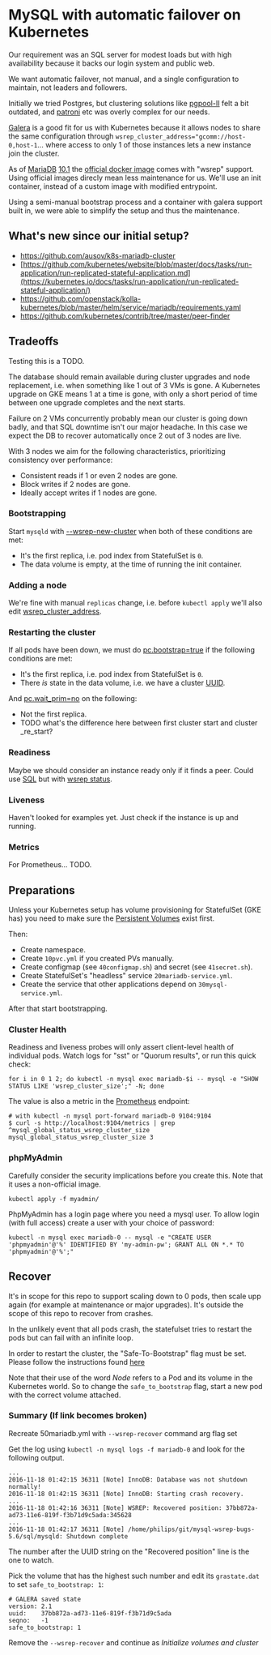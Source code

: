 # MySQL with automatic failover on Kubernetes

Our requirement was an SQL server for modest loads
but with high availability because it backs our login system
and public web.

We want automatic failover, not manual, and a single configuration to maintain, not leaders and followers.

Initially we tried Postgres, but clustering solutions like [pgpool-II]() felt a bit outdated, and [patroni](https://github.com/zalando/patroni) etc was overly complex for our needs.

[Galera](http://galeracluster.com/) is a good fit for us with Kubernetes because it allows nodes to share the same configuration through `wsrep_cluster_address="gcomm://host-0,host-1`... where access to only 1 of those instances lets a new instance join the cluster.

As of [MariaDB](https://mariadb.com/) [10.1](https://mariadb.com/kb/en/mariadb/what-is-mariadb-galera-cluster/) the [official docker image](https://hub.docker.com/_/mariadb/) comes with "wsrep" support. Using official images direcly mean less maintenance for us.
We'll use an init container, instead of a custom image with modified entrypoint.

Using a semi-manual bootstrap process and a container with galera support built in, we were able to simplify the setup and thus the maintenance.

## What's new since our initial setup?

 * https://github.com/ausov/k8s-mariadb-cluster
 * [https://github.com/kubernetes/website/blob/master/docs/tasks/run-application/run-replicated-stateful-application.md](https://kubernetes.io/docs/tasks/run-application/run-replicated-stateful-application/)
 * https://github.com/openstack/kolla-kubernetes/blob/master/helm/service/mariadb/requirements.yaml
 * https://github.com/kubernetes/contrib/tree/master/peer-finder

## Tradeoffs

Testing this is a TODO.

The database should remain available during cluster upgrades and node replacement, i.e. when something like 1 out of 3 VMs is gone. A Kubernetes upgrade on GKE means 1 at a time is gone, with only a short period of time between one upgrade completes and the next starts.

Failure on 2 VMs concurrently probably mean our cluster is going down badly, and that SQL downtime isn't our major headache. In this case we expect the DB to recover automatically once 2 out of 3 nodes are live.

With 3 nodes we aim for the following characteristics, prioritizing consistency over performance:
 * Consistent reads if 1 or even 2 nodes are gone.
 * Block writes if 2 nodes are gone.
 * Ideally accept writes if 1 nodes are gone.

### Bootstrapping

Start `mysqld` with [--wsrep-new-cluster](https://mariadb.com/kb/en/library/getting-started-with-mariadb-galera-cluster/#bootstrapping-a-new-cluster) when both of these conditions are met:
 * It's the first replica, i.e. pod index from StatefulSet is `0`.
 * The data volume is empty, at the time of running the init container.

### Adding a node

We're fine with manual `replicas` change, i.e. before `kubectl apply` we'll also edit
[wsrep_cluster_address](https://mariadb.com/kb/en/library/getting-started-with-mariadb-galera-cluster/#adding-another-node-to-a-cluster).

### Restarting the cluster

If all pods have been down, we must do
[pc.bootstrap=true](https://mariadb.com/kb/en/library/getting-started-with-mariadb-galera-cluster/#restarting-the-cluster) if the following conditions are met:
 * It's the first replica, i.e. pod index from StatefulSet is `0`.
 * There _is_ state in the data volume, i.e. we have a cluster [UUID](https://mariadb.com/kb/en/library/getting-started-with-mariadb-galera-cluster/#bootstrapping-a-new-cluster).

And [pc.wait_prim=no](https://mariadb.com/kb/en/library/getting-started-with-mariadb-galera-cluster/#restarting-the-cluster) on the following:
 * Not the first replica.
 * TODO what's the difference here between first cluster start and cluster _re_start?

### Readiness

Maybe we should consider an instance ready only if it finds a peer.
Could use [SQL](https://github.com/ausov/k8s-mariadb-cluster/blob/stable-10.1/example/galera.yaml#L71) but with [wsrep status](https://mariadb.com/kb/en/library/getting-started-with-mariadb-galera-cluster/#monitoring).

### Liveness

Haven't looked for examples yet. Just check if the instance is up and running.

### Metrics

For Prometheus... TODO.

## Preparations

Unless your Kubernetes setup has volume provisioning for StatefulSet (GKE has) you need to make sure the [Persistent Volumes](http://kubernetes.io/docs/user-guide/persistent-volumes/) exist first.

Then:
 * Create namespace.
 * Create `10pvc.yml` if you created PVs manually.
 * Create configmap (see `40configmap.sh`) and secret (see `41secret.sh`).
 * Create StatefulSet's "headless" service `20mariadb-service.yml`.
 * Create the service that other applications depend on `30mysql-service.yml`.

After that start bootstrapping.

### Cluster Health

Readiness and liveness probes will only assert client-level health of individual pods.
Watch logs for "sst" or "Quorum results", or run this quick check:
```
for i in 0 1 2; do kubectl -n mysql exec mariadb-$i -- mysql -e "SHOW STATUS LIKE 'wsrep_cluster_size';" -N; done
```

The value is also a metric in the [Prometheus](https://prometheus.io) endpoint:
```
# with kubectl -n mysql port-forward mariadb-0 9104:9104
$ curl -s http://localhost:9104/metrics | grep ^mysql_global_status_wsrep_cluster_size
mysql_global_status_wsrep_cluster_size 3
```

### phpMyAdmin

Carefully consider the security implications before you create this. Note that it uses a non-official image.

```
kubectl apply -f myadmin/
```

PhpMyAdmin has a login page where you need a mysql user. To allow login (with full access) create a user with your choice of password:

```
kubectl -n mysql exec mariadb-0 -- mysql -e "CREATE USER 'phpmyadmin'@'%' IDENTIFIED BY 'my-admin-pw'; GRANT ALL ON *.* TO 'phpmyadmin'@'%';"
```

## Recover

It's in scope for this repo to support scaling down to 0 pods, then scale upp again (for example at maintenance or major upgrades). It's outside the scope of this repo to recover from crashes.

In the unlikely event that all pods crash, the statefulset tries to restart the pods but can fail with an infinite loop.

In order to restart the cluster, the "Safe-To-Bootstrap" flag must be set. Please follow the instructions found [here](http://galeracluster.com/2016/11/introducing-the-safe-to-bootstrap-feature-in-galera-cluster/)

Note that their use of the word _Node_ refers to a Pod and its volume in the Kubernetes world. So to change the `safe_to_bootstrap` flag, start a new pod with the correct volume attached.

### Summary (If link becomes broken)

Recreate 50mariadb.yml with `--wsrep-recover` command arg flag set

Get the log using `kubectl -n mysql logs -f mariadb-0` and look for the following output.

```
...
2016-11-18 01:42:15 36311 [Note] InnoDB: Database was not shutdown normally!
2016-11-18 01:42:15 36311 [Note] InnoDB: Starting crash recovery.
...
2016-11-18 01:42:16 36311 [Note] WSREP: Recovered position: 37bb872a-ad73-11e6-819f-f3b71d9c5ada:345628
...
2016-11-18 01:42:17 36311 [Note] /home/philips/git/mysql-wsrep-bugs-5.6/sql/mysqld: Shutdown complete
```

The number after the UUID string on the "Recovered position" line is the one to watch.

Pick the volume that has the highest such number and edit its `grastate.dat` to set `safe_to_bootstrap: 1`:
```
# GALERA saved state
version: 2.1
uuid:    37bb872a-ad73-11e6-819f-f3b71d9c5ada
seqno:   -1
safe_to_bootstrap: 1
```

Remove the `--wsrep-recover` and continue as *Initialize volumes and cluster*
